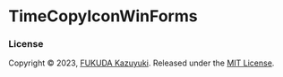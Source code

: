 # TimeCopyIconWinForms

### License

Copyright © 2023, [FUKUDA Kazuyuki](https://github.com/kzfk).
Released under the [MIT License](LICENSE).

